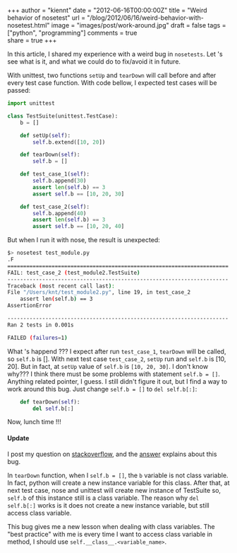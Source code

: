 +++
author = "kiennt"
date = "2012-06-16T00:00:00Z"
title = "Weird behavior of nosetest"
url = "/blog/2012/06/16/weird-behavior-with-nosetest.html"
image = "images/post/work-around.jpg"
draft = false
tags = ["python", "programming"]
comments = true  
share = true
+++

In this article, I shared my experience with a weird bug in `nosetests`. Let 's
see what is it, and what we could do to fix/avoid it in future.

<!--more-->

With unittest, two functions `setUp` and `tearDown` will call before and after
every test case function.  With code bellow, I expected test cases will be passed:

``` python
import unittest

class TestSuite(unittest.TestCase):
    b = []

    def setUp(self):
        self.b.extend([10, 20])

    def tearDown(self):
        self.b = []

    def test_case_1(self):
        self.b.append(30)
        assert len(self.b) == 3
        assert self.b == [10, 20, 30]

    def test_case_2(self):
        self.b.append(40)
        assert len(self.b) == 3
        assert self.b == [10, 20, 40]
```

But when I run it with nose, the result is unexpected:

``` bash
$> nosetest test_module.py
.F
======================================================================
FAIL: test_case_2 (test_module2.TestSuite)
----------------------------------------------------------------------
Traceback (most recent call last):
File "/Users/knt/test_module2.py", line 19, in test_case_2
    assert len(self.b) == 3
AssertionError

----------------------------------------------------------------------
Ran 2 tests in 0.001s

FAILED (failures=1)
```

What 's happend ??? I expect after run `test_case_1`, `tearDown` will be
called, so `self.b` is [].  With next test case `test_case_2`, `setUp`
run and `self.b` is [10, 20]. But in fact, at `setUp` value of `self.b` is
`[10, 20, 30]`.  I don't know why??? I think there must be some problems with statement
`self.b = []`.  Anything related pointer, I guess. I still didn't figure it out, but I find a way
to work around this bug. Just change `self.b = []` to `del self.b[:]`:

``` python
    def tearDown(self):
        del self.b[:]
```

Now, lunch time !!!

#### Update

I post my question on [stackoverflow](http://stackoverflow.com/questions/11061943/weird-behavior-of-nosetest),
and the [answer](http://stackoverflow.com/a/11062902/126245) explains about
this bug.

In `tearDown` function, when I `self.b = []`, the `b` variable is not
class variable. In fact, python will create a new instance variable for this
class.  After that, at next test case, nose and unittest will create new instance of
TestSuite so, `self.b` of this instance still is a class variable. The reason
why `del self.b[:]` works is it does not create a new instance variable, but
still access class variable.

This bug gives me a new lesson when dealing with class variables.
The "best practice" with me is every time I want to access class variable in
method, I should use `self.__class__.<variable_name>`.
